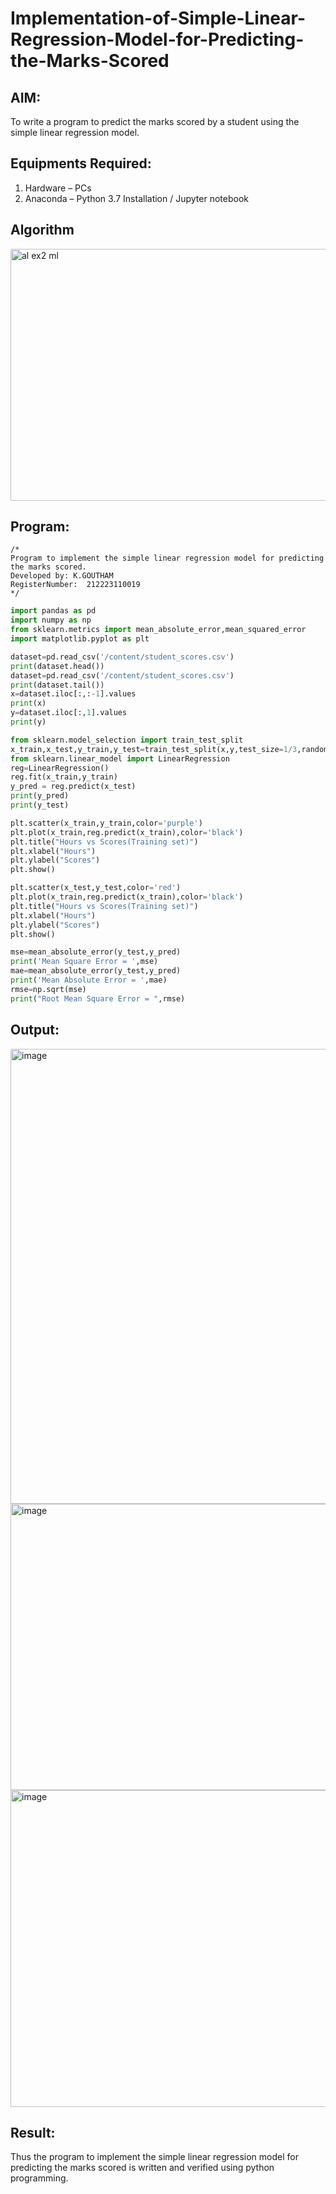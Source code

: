 # Implementation-of-Simple-Linear-Regression-Model-for-Predicting-the-Marks-Scored

## AIM:
To write a program to predict the marks scored by a student using the simple linear regression model.

## Equipments Required:
1. Hardware – PCs
2. Anaconda – Python 3.7 Installation / Jupyter notebook

## Algorithm
<img width="1017" height="403" alt="al ex2 ml" src="https://github.com/user-attachments/assets/a0edb177-3b70-4e4c-a919-d006e3795804" />

## Program:
```
/*
Program to implement the simple linear regression model for predicting the marks scored.
Developed by: K.GOUTHAM
RegisterNumber:  212223110019
*/
```
```python
import pandas as pd
import numpy as np
from sklearn.metrics import mean_absolute_error,mean_squared_error
import matplotlib.pyplot as plt

dataset=pd.read_csv('/content/student_scores.csv')
print(dataset.head())
dataset=pd.read_csv('/content/student_scores.csv')
print(dataset.tail())
x=dataset.iloc[:,:-1].values
print(x)
y=dataset.iloc[:,1].values
print(y)

from sklearn.model_selection import train_test_split
x_train,x_test,y_train,y_test=train_test_split(x,y,test_size=1/3,random_state=0)
from sklearn.linear_model import LinearRegression
reg=LinearRegression()
reg.fit(x_train,y_train)
y_pred = reg.predict(x_test)
print(y_pred)
print(y_test)

plt.scatter(x_train,y_train,color='purple')
plt.plot(x_train,reg.predict(x_train),color='black')
plt.title("Hours vs Scores(Training set)")
plt.xlabel("Hours")
plt.ylabel("Scores")
plt.show()

plt.scatter(x_test,y_test,color='red')
plt.plot(x_train,reg.predict(x_train),color='black')
plt.title("Hours vs Scores(Training set)")
plt.xlabel("Hours")
plt.ylabel("Scores")
plt.show()

mse=mean_absolute_error(y_test,y_pred)
print('Mean Square Error = ',mse)
mae=mean_absolute_error(y_test,y_pred)
print('Mean Absolute Error = ',mae)
rmse=np.sqrt(mse)
print("Root Mean Square Error = ",rmse)

```
## Output:
<img width="617" height="728" alt="image" src="https://github.com/user-attachments/assets/043ef121-f44e-4d13-bbaa-ebefa6eedfa4" />
<img width="699" height="458" alt="image" src="https://github.com/user-attachments/assets/962f10c7-1057-491c-8ab6-0f022800df73" />
<img width="635" height="507" alt="image" src="https://github.com/user-attachments/assets/69d55f79-ed94-4de5-8dc0-aa8635610a85" />



## Result:
Thus the program to implement the simple linear regression model for predicting the marks scored is written and verified using python programming.
